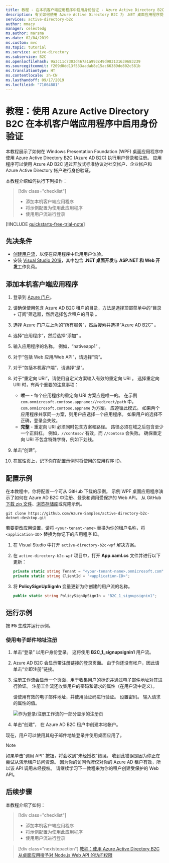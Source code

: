 ```yaml
---
title: 教程 - 在本机客户端应用程序中启用身份验证 - Azure Active Directory B2C | Microsoft Docs
description: 有关如何使用 Azure Active Directory B2C 为 .NET 桌面应用程序提供用户登录功能的教程。
services: active-directory-b2c
author: mmacy
manager: celestedg
ms.author: marsma
ms.date: 02/04/2019
ms.custom: mvc
ms.topic: tutorial
ms.service: active-directory
ms.subservice: B2C
ms.openlocfilehash: 9a3c11c7303d467a1a993c49d983131639683239
ms.sourcegitcommit: f209d0dd13f533aadab8e15ac66389de802c581b
ms.translationtype: HT
ms.contentlocale: zh-CN
ms.lasthandoff: 09/17/2019
ms.locfileid: "71064881"
---
```

# <a name="tutorial-enable-authentication-in-a-native-client-application-using-azure-active-directory-b2c"></a>教程：使用 Azure Active Directory B2C 在本机客户端应用程序中启用身份验证

本教程展示了如何在 Windows Presentation Foundation (WPF) 桌面应用程序中使用 Azure Active Directory B2C (Azure AD B2C) 执行用户登录和注册。 应用程序可以使用 Azure AD B2C 通过开放式标准协议对社交帐户、企业帐户和 Azure Active Directory 帐户进行身份验证。

本教程介绍如何执行下列操作：

> [!div class="checklist"]
> * 添加本机客户端应用程序
> * 将示例配置为使用此应用程序
> * 使用用户流进行登录

[!INCLUDE [quickstarts-free-trial-note](../../includes/quickstarts-free-trial-note.md)]

## <a name="prerequisites"></a>先决条件

- [创建用户流](tutorial-create-user-flows.md)，以便在应用程序中启用用户体验。
- 安装 [Visual Studio 2019](https://www.visualstudio.com/downloads/)，其中包含 **.NET 桌面开发**与 **ASP.NET 和 Web 开发**工作负荷。

## <a name="add-the-native-client-application"></a>添加本机客户端应用程序

1. 登录到 [Azure 门户](https://portal.azure.com)。
2. 请确保使用包含 Azure AD B2C 租户的目录，方法是选择顶部菜单中的“目录 + 订阅”筛选器，然后选择包含租户的目录  。
3. 选择 Azure 门户左上角的“所有服务”，然后搜索并选择“Azure AD B2C”   。
4. 选择“应用程序”，然后选择“添加”   。
5. 输入应用程序的名称。 例如，“nativeapp1”  。
6. 对于“包括 Web 应用/Web API”，请选择“否”。  
7. 对于“包括本机客户端”，请选择“是”。  
8. 对于“重定向 URI”，请使用自定义方案输入有效的重定向 URI  。 选择重定向 URI 时，有两个重要的注意事项：

    - **唯一** - 每个应用程序的重定向 URI 方案应是唯一的。 在示例 `com.onmicrosoft.contoso.appname://redirect/path` 中，`com.onmicrosoft.contoso.appname` 为方案。 应遵循此模式。 如果两个应用程序共享同一方案，则用户应选择一个应用程序。 如果用户的选择不正确，登录会失败。
    - **完整** - 重定向 URI 必须同时包含方案和路径。 路径必须在域之后包含至少一个正斜杠。 例如，`//contoso/` 有效，而 `//contoso` 会失败。 确保重定向 URI 不包含特殊字符，例如下划线。

9. 单击“创建”。 
10. 在属性页上，记下你在配置示例时将使用的应用程序 ID。

## <a name="configure-the-sample"></a>配置示例

在本教程中，你将配置一个可从 GitHub 下载的示例。 示例 WPF 桌面应用程序演示了如何在 Azure AD B2C 中注册、登录和调用受保护的 Web API。 从 GitHub [下载 zip 文件](https://github.com/Azure-Samples/active-directory-b2c-dotnet-desktop/archive/master.zip)、[浏览存储库](https://github.com/Azure-Samples/active-directory-b2c-dotnet-desktop)或克隆示例。

```
git clone https://github.com/Azure-Samples/active-directory-b2c-dotnet-desktop.git
```

若要更改应用设置，请将 `<your-tenant-name>` 替换为你的租户名称，将 `<application-ID`> 替换为你记下的应用程序 ID。

1. 在 Visual Studio 中打开 `active-directory-b2c-wpf` 解决方案。
2. 在 `active-directory-b2c-wpf` 项目中，打开 **App.xaml.cs** 文件并进行以下更新：

    ```csharp
    private static string Tenant = "<your-tenant-name>.onmicrosoft.com";
    private static string ClientId = "<application-ID>";
    ```

3. 将 **PolicySignUpSignIn** 变量更新为你创建的用户流的名称。

    ```csharp
    public static string PolicySignUpSignIn = "B2C_1_signupsignin1";
    ```

## <a name="run-the-sample"></a>运行示例

按 **F5** 生成并运行示例。

### <a name="sign-up-using-an-email-address"></a>使用电子邮件地址注册

1. 单击“登录”  以用户身份登录。 这将使用 **B2C_1_signupsignin1** 用户流。
2. Azure AD B2C 会显示带注册链接的登录页面。 由于你还没有帐户，因此请单击“立即注册”链接。 
3. 注册工作流会显示一个页面，用于收集用户的标识并通过电子邮件地址对其进行验证。 注册工作流还收集用户的密码和请求的属性（在用户流中定义）。

    请使用有效的电子邮件地址，并使用验证码进行验证。 设置密码。 输入请求的属性的值。

    ![作为登录/注册工作流的一部分显示的注册页](media/active-directory-b2c-tutorials-desktop-app/sign-up-workflow.PNG)

4. 单击“创建”，  在 Azure AD B2C 租户中创建本地帐户。

现在，用户可以使用其电子邮件地址登录并使用桌面应用了。

> [!NOTE]
> 如果单击“调用 API”  按钮，将会收到“未经授权”错误。 收到此错误是因为你正在尝试从演示租户访问资源。 因为你的访问令牌仅对你的 Azure AD 租户有效，所以该 API 调用未经授权。 请继续学习下一教程来为你的租户创建受保护的 Web API。

## <a name="next-steps"></a>后续步骤

本教程介绍了如何：

> [!div class="checklist"]
> * 添加本机客户端应用程序
> * 将示例配置为使用此应用程序
> * 使用用户流进行登录

> [!div class="nextstepaction"]
> [教程：使用 Azure Active Directory B2C 从桌面应用授予对 Node.js Web API 的访问权限](active-directory-b2c-tutorials-spa-webapi.md)
